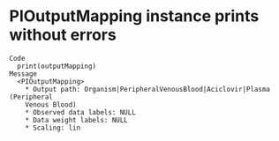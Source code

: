# PIOutputMapping instance prints without errors

    Code
      print(outputMapping)
    Message
      <PIOutputMapping>
        * Output path: Organism|PeripheralVenousBlood|Aciclovir|Plasma (Peripheral
        Venous Blood)
        * Observed data labels: NULL
        * Data weight labels: NULL
        * Scaling: lin

